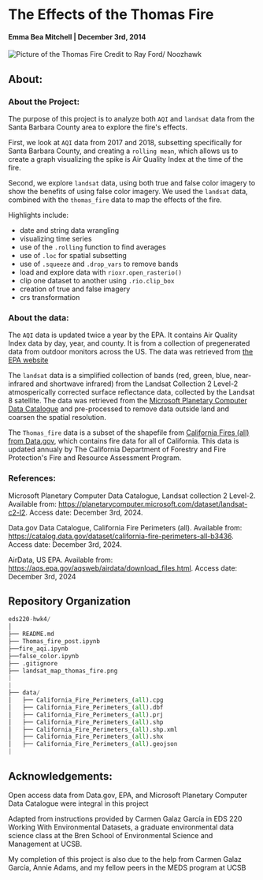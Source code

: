 # The Effects of the Thomas Fire

#### Emma Bea Mitchell | December 3rd, 2014


<img title="Thomas Fire credit of Ray Ford / Noozhawk" alt="Picture of the Thomas Fire" src="https://news.ucsb.edu/sites/default/files/styles/large_2340x1212/public/2023-11/Thomas-Fire-Faria-Beach-cropped-Noozhawk.jpg?itok=YGnOu1vN">
Credit to Ray Ford/ Noozhawk

## About: 
### About the Project:

The purpose of this project is to analyze both `AQI` and `landsat` data from the Santa Barbara County area to explore the fire's effects. 

First, we look at `AQI` data from 2017 and 2018, subsetting specifically for Santa Barbara County, and creating a `rolling mean`, which allows us to create a graph visualizing the spike is Air Quality Index at the time of the fire. 

Second, we explore `landsat` data, using both true and false color imagery to show the benefits of using false color imagery. We used the `landsat` data, combined with the `thomas_fire` data to map the effects of the fire. 


Highlights include:
- date and string data wrangling
- visualizing time series
- use of the `.rolling` function to find averages
- use of `.loc` for spatial subsetting
- use of `.squeeze` and `.drop_vars` to remove bands
- load and explore data with `rioxr.open_rasterio()`
- clip one dataset to another using `.rio.clip_box`
- creation of true and false imagery
- crs transformation

### About the data:

The `AQI` data is updated twice a year by the EPA. It contains Air Quality Index data by day, year, and county. It is from a collection of pregenerated data from outdoor monitors across the US. The data was retrieved from [the EPA website](https://aqs.epa.gov/aqsweb/airdata/download_files.html)

The `landsat` data is a simplified collection of bands (red, green, blue, near-infrared and shortwave infrared) from the Landsat Collection 2 Level-2 atmosperically corrected surface reflectance data, collected by the Landsat 8 satellite. The data was retrieved from the [Microsoft Planetary Computer Data Catalogue](https://planetarycomputer.microsoft.com/dataset/landsat-c2-l2) and pre-processed to remove data outside land and coarsen the spatial resolution. 

The `Thomas_fire` data is a subset of the shapefile from [California Fires (all) from Data.gov](https://catalog.data.gov/dataset/california-fire-perimeters-all-b3436), which contains fire data for all of California. This data is updated annualy by The California Department of Forestry and Fire Protection's Fire and Resource Assessment Program.

### References:

Microsoft Planetary Computer Data Catalogue, Landsat collection 2 Level-2. Available from: https://planetarycomputer.microsoft.com/dataset/landsat-c2-l2. Access date: December 3rd, 2024.

Data.gov Data Catalogue, California Fire Perimeters (all). Available from: https://catalog.data.gov/dataset/california-fire-perimeters-all-b3436. Access date: December 3rd, 2024.

AirData, US EPA. Available from:  https://aqs.epa.gov/aqsweb/airdata/download_files.html. Access date: December 3rd, 2024


## Repository Organization
``` python
eds220-hwk4/
│
├── README.md                     
├── Thomas_fire_post.ipynb   
├──fire_aqi.ipynb
├──false_color.ipynb
├── .gitignore                    
├── landsat_map_thomas_fire.png
|
|
├── data/
│   ├── California_Fire_Perimeters_(all).cpg
│   ├── California_Fire_Perimeters_(all).dbf
│   ├── California_Fire_Perimeters_(all).prj
│   ├── California_Fire_Perimeters_(all).shp
│   ├── California_Fire_Perimeters_(all).shp.xml
│   ├── California_Fire_Perimeters_(all).shx
│   ├── California_Fire_Perimeters_(all).geojson
|
```
## Acknowledgements:

Open access data from Data.gov, EPA, and Microsoft Planetary Computer Data Catalogue were integral in this project

Adapted from instructions provided by Carmen Galaz García in EDS 220 Working With Environmental Datasets, a graduate environmental data science class at the Bren School of Environmental Science and Management at UCSB. 

My completion of this project is also due to the help from Carmen Galaz García, Annie Adams, and my fellow peers in the MEDS program at UCSB
